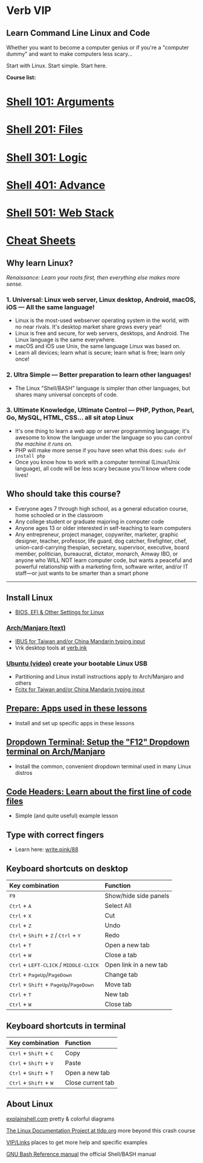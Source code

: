 # Verb VIP
## Learn Command Line Linux and Code

Whether you want to become a computer genius or if you're a "computer dummy" and want to make computers less scary...

Start with Linux. Start simple. Start here.

**Course list:**

# [Shell 101: Arguments](https://github.com/inkVerb/VIP/blob/master/101/README.md)

# [Shell 201: Files](https://github.com/inkVerb/VIP/blob/master/201/README.md)

# [Shell 301: Logic](https://github.com/inkVerb/VIP/blob/master/301/README.md)

# [Shell 401: Advance](https://github.com/inkVerb/VIP/blob/master/401/README.md)

# [Shell 501: Web Stack](https://github.com/inkVerb/VIP/blob/master/501/README.md)

# [Cheat Sheets](https://github.com/inkVerb/VIP/blob/master/Cheat-Sheets/README.md)

## Why learn Linux?
*Renaissance: Learn your roots first, then everything else makes more sense.*

### 1. Universal: Linux web server, Linux desktop, Android, macOS, iOS — All the same language!
- Linux is the most-used webserver operating system in the world, with no near rivals. It's desktop market share grows every year!
- Linux is free and secure, for web servers, desktops, and Android. The Linux language is the same everywhere.
- macOS and iOS use Unix, the same language Linux was based on.
- Learn all devices; learn what is secure; learn what is free; learn only once!

### 2. Ultra Simple — Better preparation to learn other languages!
- The Linux "Shell/BASH" language is simpler than other languages, but shares many universal concepts of code.

### 3. Ultimate Knowledge, Ultimate Control — PHP, Python, Pearl, Go, MySQL, HTML, CSS... all sit atop Linux
- It's one thing to learn a web app or server programming language; it's awesome to know the language under the language so you can *control the machine it runs on.*
- PHP will make more sense if you have seen what this does: `sudo dnf install php`
- Once you know how to work with a computer terminal (Linux/Unix language), all code will be less scary because you'll know where code lives!

## Who should take this course?
- Everyone ages 7 through high school, as a general education course, home schooled or in the classroom
- Any college student or graduate majoring in computer code
- Anyone ages 13 or older interested in self-teaching to learn computers
- Any entrepreneur, project manager, copywriter, marketer, graphic designer, teacher, professor, life guard, dog catcher, firefighter, chef, union-card-carrying thespian, secretary, supervisor, executive, board member, politician, bureaucrat, dictator, monarch, Amway IBO, or anyone who WILL NOT learn computer code, but wants a peaceful and powerful relationship with a marketing firm, software writer, and/or IT staff—or just wants to be smarter than a smart phone

___


## Install Linux
- [BIOS, EFI & Other Settings for Linux](https://github.com/inkVerb/VIP/blob/master/install-BIOS-UEFI.md)
### [Arch/Manjaro (text)](https://github.com/inkVerb/VIP/blob/master/Arch-Install.md)
- [IBUS for Taiwan and/or China Mandarin typing input](https://github.com/inkVerb/VIP/blob/master/ibus_zh_TW.md)
- Vrk desktop tools at [verb.ink](http://verb.ink)
### [Ubuntu (video)](https://www.youtube.com/watch?v=sYfEs0lQA8Y&index=4&list=PLizgE6nGB1Kx8jIY1JE2v9rcL9G9s_UDj) create your bootable Linux USB
- Partitioning and Linux install instructions apply to Arch/Manjaro and others
- [Fcitx for Taiwan and/or China Mandarin typing input](https://github.com/inkVerb/VIP/blob/master/Fcitx_zh_TW.md)

## [Prepare: Apps used in these lessons](https://github.com/inkVerb/VIP/blob/master/Prepare.md)
- Install and set up specific apps in these lessons

## [Dropdown Terminal: Setup the "F12" Dropdown terminal on Arch/Manjaro](https://github.com/inkVerb/VIP/blob/master/Arch-Drop-Terminal.md)
- Install the common, convenient dropdown terminal used in many Linux distros

## [Code Headers: Learn about the first line of code files](https://github.com/inkVerb/VIP/blob/master/SH-XML-HTML-PHP-headers.md)
- Simple (and quite useful) example lesson

## Type with correct fingers
- Learn here: [write.pink/88](http://write.pink/88)

## Keyboard shortcuts on desktop

| Key combination                                                                    | Function               |
|:---------------------------------------------------------------------------------- |:---------------------- |
| <kbd>F9</kbd>                                                                      | Show/hide side panels  |
| <kbd>Ctrl</kbd> + <kbd>A</kbd>                                                     | Select All             |
| <kbd>Ctrl</kbd> + <kbd>X</kbd>                                                     | Cut                    |
| <kbd>Ctrl</kbd> + <kbd>Z</kbd>                                                     | Undo                   |
| <kbd>Ctrl</kbd> + <kbd>Shift</kbd> + <kbd>Z</kbd> / <kbd>Ctrl</kbd> + <kbd>Y</kbd> | Redo                   |
| <kbd>Ctrl</kbd> + <kbd>T</kbd>                                                     | Open a new tab         |
| <kbd>Ctrl</kbd> + <kbd>W</kbd>                                                     | Close a tab            |
| <kbd>Ctrl</kbd> + <kbd>LEFT-CLICK</kbd> / <kbd>MIDDLE-CLICK</kbd>                  | Open link in a new tab |
| <kbd>Ctrl</kbd> + <kbd>PageUp</kbd>/<kbd>PageDown</kbd>                            | Change tab             |
| <kbd>Ctrl</kbd> + <kbd>Shift</kbd> + <kbd>PageUp</kbd>/<kbd>PageDown</kbd>         | Move tab               |
| <kbd>Ctrl</kbd> + <kbd>T</kbd>                                                     | New tab                |
| <kbd>Ctrl</kbd> + <kbd>W</kbd>                                                     | Close tab              |

## Keyboard shortcuts in terminal

| Key combination                                   | Function               |
|:------------------------------------------------- |:---------------------- |
| <kbd>Ctrl</kbd> + <kbd>Shift</kbd> + <kbd>C</kbd> | Copy                   |
| <kbd>Ctrl</kbd> + <kbd>Shift</kbd> + <kbd>V</kbd> | Paste                  |
| <kbd>Ctrl</kbd> + <kbd>Shift</kbd> + <kbd>T</kbd> | Open a new tab         |
| <kbd>Ctrl</kbd> + <kbd>Shift</kbd> + <kbd>W</kbd> | Close current tab      |

## About Linux

[explainshell.com](https://explainshell.com) pretty & colorful diagrams

[The Linux Documentation Project at tldp.org](http://tldp.org) more beyond this crash course

[VIP/Links](https://github.com/inkVerb/vip/blob/master/Links.md) places to get more help and specific examples

[GNU Bash Reference manual](https://www.gnu.org/software/bash/manual/bash.html#Bourne-Shell-Builtins) the official Shell/BASH manual
